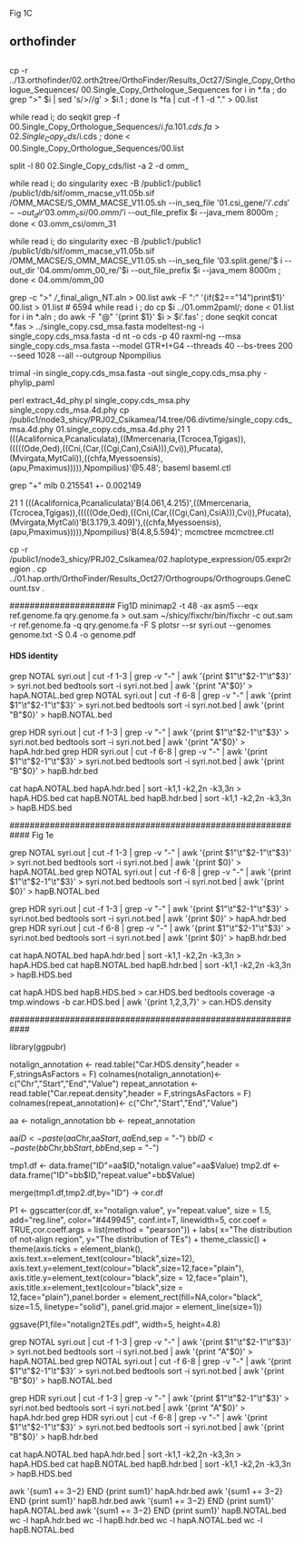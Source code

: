 Fig 1C

## orthofinder
##

cp -r ../13.orthofinder/02.orth2tree/OrthoFinder/Results_Oct27/Single_Copy_Orthologue_Sequences/ 00.Single_Copy_Orthologue_Sequences
for i in *.fa ; do grep ">" $i | sed 's/>//g' > $i.1  ; done
ls *fa | cut -f 1 -d "." > 00.list

while read i; do seqkit grep -f 00.Single_Copy_Orthologue_Sequences/$i.fa.1 01.cds.fa > 02.Single_Copy_cds/$i.cds ; done < 00.Single_Copy_Orthologue_Sequences/00.list

split -l 80 02.Single_Copy_cds/list -a 2 -d  omm_

while read i; do singularity exec -B /public1:/public1 /public1/db/sif/omm_macse_v11.05b.sif /OMM_MACSE/S_OMM_MACSE_V11.05.sh --in_seq_file '01.csi_gene/'$i'.cds' --out_dir '03.omm_csi/00.omm/'$i --out_file_prefix $i --java_mem 8000m ; done < 03.omm_csi/omm_31

while read i; do singularity exec -B /public1:/public1 /public1/db/sif/omm_macse_v11.05b.sif /OMM_MACSE/S_OMM_MACSE_V11.05.sh --in_seq_file '03.split.gene/'$
i --out_dir '04.omm/omm_00_re/'$i --out_file_prefix $i --java_mem 8000m ; done < 04.omm/omm_00

grep -c ">" */*_final_align_NT.aln > 00.list
awk -F ":" '{if($2=="14")print$1}' 00.list > 01.list  # 6594
while read i ; do cp $i ../01.omm2paml/; done < 01.list
for i in *.aln ; do awk -F "@" '{print $1}' $i > $i'.fas' ; done
seqkit concat *.fas  >  ../single_copy.csd_msa.fasta
modeltest-ng -i single_copy.cds_msa.fasta -d nt -o cds -p 40
raxml-ng --msa single_copy.cds_msa.fasta --model GTR+I+G4 --threads 40 --bs-trees 200 --seed 1028 --all --outgroup Npompilius

trimal -in single_copy.cds_msa.fasta -out single_copy.cds_msa.phy -phylip_paml

perl extract_4d_phy.pl single_copy.cds_msa.phy single_copy.cds_msa.4d.phy
cp /public1/node3_shicy/PRJ02_Csikamea/14.tree/06.divtime/single_copy.cds_msa.4d.phy 01.single_copy.cds_msa.4d.phy
21 1
(((Acalifornica,Pcanaliculata),((Mmercenaria,(Tcrocea,Tgigas)),(((((Ode,Oed),((Cni,(Car,((Cgi,Can),CsiA))),Cvi)),Pfucata),(Mvirgata,MytCali)),((chfa,Myessoensis),(apu,Pmaximus))))),Npompilius)'@5.48';
baseml baseml.ctl


grep "+" mlb
0.215541 +- 0.002149

21 1
(((Acalifornica,Pcanaliculata)'B(4.061,4.215)',((Mmercenaria,(Tcrocea,Tgigas)),(((((Ode,Oed),((Cni,(Car,((Cgi,Can),CsiA))),Cvi)),Pfucata),(Mvirgata,MytCali)'B(3.179,3.409)'),((chfa,Myessoensis),(apu,Pmaximus))))),Npompilius)'B(4.8,5.594)';
mcmctree mcmctree.ctl

cp -r /public1/node3_shicy/PRJ02_Csikamea/02.haplotype_expression/05.expr2region .
cp ../01.hap.orth/OrthoFinder/Results_Oct27/Orthogroups/Orthogroups.GeneCount.tsv .

#####################
Fig1D
minimap2 -t 48 -ax asm5 --eqx ref.genome.fa qry.genome.fa > out.sam
~/shicy/fixchr/bin/fixchr -c out.sam -r ref.genome.fa -q qry.genome.fa -F S
plotsr --sr syri.out --genomes genome.txt -S 0.4 -o genome.pdf

#### HDS identity
grep NOTAL syri.out | cut -f 1-3 | grep -v "-" | awk '{print $1"\t"$2-1"\t"$3}' > syri.not.bed
bedtools sort -i syri.not.bed | awk '{print "A"$0}' > hapA.NOTAL.bed
grep NOTAL syri.out | cut -f 6-8 | grep -v "-" | awk '{print $1"\t"$2-1"\t"$3}' > syri.not.bed
bedtools sort -i syri.not.bed | awk '{print "B"$0}' > hapB.NOTAL.bed

grep HDR syri.out | cut -f 1-3 | grep -v "-" | awk '{print $1"\t"$2-1"\t"$3}' > syri.not.bed
bedtools sort -i syri.not.bed | awk '{print "A"$0}' > hapA.hdr.bed
grep HDR syri.out | cut -f 6-8 | grep -v "-" | awk '{print $1"\t"$2-1"\t"$3}' > syri.not.bed
bedtools sort -i syri.not.bed | awk '{print "B"$0}' > hapB.hdr.bed

cat hapA.NOTAL.bed hapA.hdr.bed | sort -k1,1 -k2,2n -k3,3n  > hapA.HDS.bed
cat hapB.NOTAL.bed hapB.hdr.bed | sort -k1,1 -k2,2n -k3,3n  > hapB.HDS.bed

############################################################
Fig 1e

grep NOTAL syri.out | cut -f 1-3 | grep -v "-" | awk '{print $1"\t"$2-1"\t"$3}' > syri.not.bed
bedtools sort -i syri.not.bed | awk '{print $0}' > hapA.NOTAL.bed
grep NOTAL syri.out | cut -f 6-8 | grep -v "-" | awk '{print $1"\t"$2-1"\t"$3}' > syri.not.bed
bedtools sort -i syri.not.bed | awk '{print $0}' > hapB.NOTAL.bed

grep HDR syri.out | cut -f 1-3 | grep -v "-" | awk '{print $1"\t"$2-1"\t"$3}' > syri.not.bed
bedtools sort -i syri.not.bed | awk '{print $0}' > hapA.hdr.bed
grep HDR syri.out | cut -f 6-8 | grep -v "-" | awk '{print $1"\t"$2-1"\t"$3}' > syri.not.bed
bedtools sort -i syri.not.bed | awk '{print $0}' > hapB.hdr.bed

cat hapA.NOTAL.bed hapA.hdr.bed | sort -k1,1 -k2,2n -k3,3n  > hapA.HDS.bed
cat hapB.NOTAL.bed hapB.hdr.bed | sort -k1,1 -k2,2n -k3,3n  > hapB.HDS.bed

cat hapA.HDS.bed hapB.HDS.bed > car.HDS.bed
bedtools coverage -a tmp.windows -b car.HDS.bed | awk '{print $1,$2,$3,$7}' > can.HDS.density


############################################################

library(ggpubr)

notalign_annotation <- read.table("Car.HDS.density",header = F,stringsAsFactors = F)
colnames(notalign_annotation)<- c("Chr","Start","End","Value")
repeat_annotation <- read.table("Car.repeat.density",header = F,stringsAsFactors = F)
colnames(repeat_annotation)<- c("Chr","Start","End","Value")

aa <- notalign_annotation
bb <- repeat_annotation

aa$ID <- paste(aa$Chr,aa$Start,aa$End,sep = "-")
bb$ID <- paste(bb$Chr,bb$Start,bb$End,sep = "-")

tmp1.df <- data.frame("ID"=aa$ID,"notalign.value"=aa$Value)
tmp2.df <- data.frame("ID"=bb$ID,"repeat.value"=bb$Value)

merge(tmp1.df,tmp2.df,by="ID") -> cor.df

P1 <- ggscatter(cor.df, x="notalign.value", y="repeat.value", size = 1.5,
                add="reg.line", color="#449945", conf.int=T, linewidth=5,
                cor.coef = TRUE,cor.coeff.args = list(method = "pearson")) +
    labs(  x="The distribution of not-align region",
           y="The distribution of TEs") +
    theme_classic() +
    theme(axis.ticks = element_blank(),
          axis.text.x=element_text(colour="black",size=12),
          axis.text.y=element_text(colour="black",size=12,face="plain"),
          axis.title.y=element_text(colour="black",size = 12,face="plain"),
          axis.title.x=element_text(colour="black",size = 12,face="plain"),panel.border = element_rect(fill=NA,color="black", size=1.5, linetype="solid"),
          panel.grid.major = element_line(size=1))

ggsave(P1,file="notalign2TEs.pdf", width=5, height=4.8)



grep NOTAL syri.out | cut -f 1-3 | grep -v "-" | awk '{print $1"\t"$2-1"\t"$3}' > syri.not.bed
bedtools sort -i syri.not.bed | awk '{print "A"$0}' > hapA.NOTAL.bed
grep NOTAL syri.out | cut -f 6-8 | grep -v "-" | awk '{print $1"\t"$2-1"\t"$3}' > syri.not.bed
bedtools sort -i syri.not.bed | awk '{print "B"$0}' > hapB.NOTAL.bed

grep HDR syri.out | cut -f 1-3 | grep -v "-" | awk '{print $1"\t"$2-1"\t"$3}' > syri.not.bed
bedtools sort -i syri.not.bed | awk '{print "A"$0}' > hapA.hdr.bed
grep HDR syri.out | cut -f 6-8 | grep -v "-" | awk '{print $1"\t"$2-1"\t"$3}' > syri.not.bed
bedtools sort -i syri.not.bed | awk '{print "B"$0}' > hapB.hdr.bed

cat hapA.NOTAL.bed hapA.hdr.bed | sort -k1,1 -k2,2n -k3,3n  > hapA.HDS.bed
cat hapB.NOTAL.bed hapB.hdr.bed | sort -k1,1 -k2,2n -k3,3n  > hapB.HDS.bed


awk '{sum1 += $3-$2} END {print sum1}' hapA.hdr.bed
awk '{sum1 += $3-$2} END {print sum1}' hapB.hdr.bed
awk '{sum1 += $3-$2} END {print sum1}' hapA.NOTAL.bed
awk '{sum1 += $3-$2} END {print sum1}' hapB.NOTAL.bed
wc -l hapA.hdr.bed
wc -l hapB.hdr.bed
wc -l hapA.NOTAL.bed
wc -l hapB.NOTAL.bed
